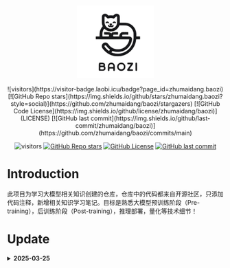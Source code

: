 <div align="center">

![logo](./images/logo.png)

</div>

<div align="center">
![visitors](https://visitor-badge.laobi.icu/badge?page_id=zhumaidang.baozi)
[![GitHub Repo stars](https://img.shields.io/github/stars/zhumaidang.baozi?style=social)](https://github.com/zhumaidang/baozi/stargazers)
[![GitHub Code License](https://img.shields.io/github/license/zhumaidang/baozi)](LICENSE)
[![GitHub last commit](https://img.shields.io/github/last-commit/zhumaidang/baozi)](https://github.com/zhumaidang/baozi/commits/main)


![visitors](https://visitor-badge.laobi.icu/badge?page_id=zhumaidang.baozi)
[![GitHub Repo stars](https://img.shields.io/github/stars/zhumaidang/baozi?style=social)](https://github.com/zhumaidang/baozi/stargazers)
[![GitHub License](https://img.shields.io/github/license/zhumaidang/baozi)](https://github.com/zhumaidang/baozi/blob/main/LICENSE)
[![GitHub last commit](https://img.shields.io/github/last-commit/zhumaidang/baozi)](https://github.com/zhumaidang/baozi/commits/main)

</div>

# Introduction

此项目为学习大模型相关知识创建的仓库，仓库中的代码都来自开源社区，只添加代码注释，新增相关知识学习笔记。目标是熟悉大模型预训练阶段（Pre-training），后训练阶段（Post-training），推理部署，量化等技术细节！



# Update

<details close>
<summary> <b>2025-03-25</b></summary>

- 分词：基于字符分词、基于词的分词、wordpiece（BPE、BBPE）
- 位置位置：整形编码、零一编码、二进制向量编码、周期函数编码、sin和cos交替编码

</details>



